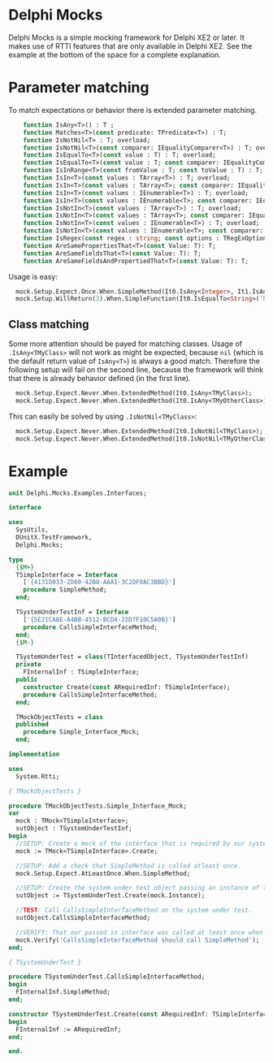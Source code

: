 # Delphi Mocks

Delphi Mocks is a simple mocking framework for Delphi XE2 or later. It makes use of RTTI features that are only available in Delphi XE2. See the example at the bottom of the space for a complete explanation.

# Parameter matching

To match expectations or behavior there is extended parameter matching.

```Pascal
    function IsAny<T>() : T ;
    function Matches<T>(const predicate: TPredicate<T>) : T;
    function IsNotNil<T> : T; overload;
    function IsNotNil<T>(const comparer: IEqualityComparer<T>) : T; overload;
    function IsEqualTo<T>(const value : T) : T; overload;
    function IsEqualTo<T>(const value : T; const comparer: IEqualityComparer<T>) : T; overload;
    function IsInRange<T>(const fromValue : T; const toValue : T) : T;
    function IsIn<T>(const values : TArray<T>) : T; overload;
    function IsIn<T>(const values : TArray<T>; const comparer: IEqualityComparer<T>) : T; overload;
    function IsIn<T>(const values : IEnumerable<T>) : T; overload;
    function IsIn<T>(const values : IEnumerable<T>; const comparer: IEqualityComparer<T>) : T; overload;
    function IsNotIn<T>(const values : TArray<T>) : T; overload;
    function IsNotIn<T>(const values : TArray<T>; const comparer: IEqualityComparer<T>) : T; overload;
    function IsNotIn<T>(const values : IEnumerable<T>) : T; overload;
    function IsNotIn<T>(const values : IEnumerable<T>; const comparer: IEqualityComparer<T>) : T; overload;
    function IsRegex(const regex : string; const options : TRegExOptions = []) : string;
    function AreSamePropertiesThat<T>(const Value: T): T;
    function AreSameFieldsThat<T>(const Value: T): T;
    function AreSameFieldsAndPropertiedThat<T>(const Value: T): T;
```

Usage is easy:

```Pascal
  mock.Setup.Expect.Once.When.SimpleMethod(It0.IsAny<Integer>, It1.IsAny<String>);
  mock.Setup.WillReturn(3).When.SimpleFunction(It0.IsEqualTo<String>('hello'));
```

## Class matching
Some more attention should be payed for matching classes. Usage of `.IsAny<TMyClass>` will not work as might be expected, because `nil` (which is the default return value of `IsAny<T>`) is always a good match. Therefore the following setup will fail on the second line, because the framework will think that there is already behavior defined (in the first line).

```Pascal
  mock.Setup.Expect.Never.When.ExtendedMethod(It0.IsAny<TMyClass>);
  mock.Setup.Expect.Never.When.ExtendedMethod(It0.IsAny<TMyOtherClass>);
```

This can easily be solved by using `.IsNotNil<TMyClass>`:

```Pascal
  mock.Setup.Expect.Never.When.ExtendedMethod(It0.IsNotNil<TMyClass>);
  mock.Setup.Expect.Never.When.ExtendedMethod(It0.IsNotNil<TMyOtherClass>);
```

# Example

```Pascal
unit Delphi.Mocks.Examples.Interfaces;

interface

uses
  SysUtils,
  DUnitX.TestFramework,
  Delphi.Mocks;

type
  {$M+}
  TSimpleInterface = Interface
    ['{4131D033-2D80-42B8-AAA1-3C2DF0AC3BBD}']
    procedure SimpleMethod;
  end;

  TSystemUnderTestInf = Interface
    ['{5E21CA8E-A4BB-4512-BCD4-22D7F10C5A0B}']
    procedure CallsSimpleInterfaceMethod;
  end;
  {$M-}

  TSystemUnderTest = class(TInterfacedObject, TSystemUnderTestInf)
  private
    FInternalInf : TSimpleInterface;
  public
    constructor Create(const ARequiredInf: TSimpleInterface);
    procedure CallsSimpleInterfaceMethod;
  end;

  TMockObjectTests = class
  published
    procedure Simple_Interface_Mock;
  end;

implementation

uses
  System.Rtti;

{ TMockObjectTests }

procedure TMockObjectTests.Simple_Interface_Mock;
var
  mock : TMock<TSimpleInterface>;
  sutObject : TSystemUnderTestInf;
begin
  //SETUP: Create a mock of the interface that is required by our system under test object.
  mock := TMock<TSimpleInterface>.Create;

  //SETUP: Add a check that SimpleMethod is called atleast once.
  mock.Setup.Expect.AtLeastOnce.When.SimpleMethod;

  //SETUP: Create the system under test object passing an instance of the mock interface it requires.
  sutObject := TSystemUnderTest.Create(mock.Instance);

  //TEST: Call CallsSimpleInterfaceMethod on the system under test.
  sutObject.CallsSimpleInterfaceMethod;

  //VERIFY: That our passed in interface was called at least once when CallsSimpleInterfaceMethod was called.
  mock.Verify('CallsSimpleInterfaceMethod should call SimpleMethod');
end;

{ TSystemUnderTest }

procedure TSystemUnderTest.CallsSimpleInterfaceMethod;
begin
  FInternalInf.SimpleMethod;
end;

constructor TSystemUnderTest.Create(const ARequiredInf: TSimpleInterface);
begin
  FInternalInf := ARequiredInf;
end;

end.
```